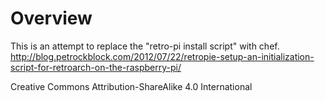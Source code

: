 Overview
========

This is an attempt to replace the "retro-pi install script" with chef.
http://blog.petrockblock.com/2012/07/22/retropie-setup-an-initialization-script-for-retroarch-on-the-raspberry-pi/



Creative Commons Attribution-ShareAlike 4.0 International
